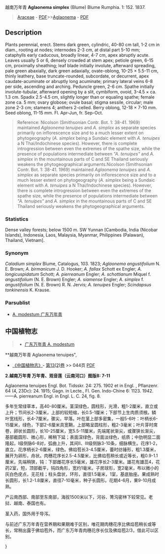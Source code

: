 越南万年青 **Aglaonema simplex** (Blume) Blume Rumphia. 1: 152. 1837.

> [Araceae](http://www.iplant.cn/info/Araceae?t=foc) - [PDF](http://www.iplant.cn/foc/pdf/Araceae.pdf)>>[Aglaonema](Aglaonema-广东万年青属.md) - [PDF](http://www.iplant.cn/foc/pdf/Aglaonema.pdf)

## Description

Plants perennial, erect. Stems dark green, cylindric, 40-80 cm tall, 1-2 cm in diam., rooting at nodes; internodes 2-3 cm, at distal part 5-10 mm; cataphylls early caducous, broadly linear, 4-7 cm, apex abruptly acute. Leaves usually 5 or 6, densely crowded at stem apex; petiole green, 6-15 cm, proximally sheathing; leaf blade initially involute, afterward spreading, pale green abaxially, dark green adaxially, ovate-oblong, 10-25 × 5.5-11 cm, thinly leathery, base truncate-rounded, subcordate, or decurrent, apex caudate-acuminate or abruptly long acuminate; primary lateral veins 6-8 per side, ascending and arching. Peduncle green, 2-6 cm. Spathe initially involute-tubular, afterward opening by a slit, cymbiform, ovoid, 3-4.5 × ca. 1.3 cm. Spadix 2.5-4.5 cm, slightly longer than or equaling spathe; female zone ca. 5 mm; ovary globose; ovule basal; stigma sessile, circular; male zone 2-3 cm; stamens 4; anthers 2-celled. Berry oblong, 12-18 × 7-10 mm. Seed oblong, 11-15 mm. Fl. Apr-Jun, fr. Sep-Oct.

> Reference: 
> Nicolson (Smithsonian Contr. Bot. 1: 38-41. 1969) maintained *Aglaonema tenuipes* and *A. simplex* as separate species primarily on inflorescence size and to a much lesser extent on phytogeography (*A. simplex* being a Sundaic element with *A. tenuipes* a N Thai/Indochinese species). However, there is complete introgression between even the extremes of the spathe size, while the presence of populations intermediate between *\"A. tenuipes\"* and *A. simplex* in the mountainous parts of C and SE Thailand seriously weakens the phytogeographical arguments.Nicolson (Smithsonian Contr. Bot. 1: 38-41. 1969) maintained *Aglaonema tenuipes* and *A. simplex* as separate species primarily on inflorescence size and to a much lesser extent on phytogeography (*A. simplex* being a Sundaic element with *A. tenuipes* a N Thai/Indochinese species). However, there is complete introgression between even the extremes of the spathe size, while the presence of populations intermediate between *\"A. tenuipes\"* and *A. simplex* in the mountainous parts of C and SE Thailand seriously weakens the phytogeographical arguments.

### Statistics
Dense valley forests; below 1500 m. SW Yunnan [Cambodia, India (Nicobar Islands), Indonesia, Laos, Malaysia, Myanmar, Philippines (Palawan), Thailand, Vietnam].

### Synonym
*Caladium simplex* Blume, Catalogus, 103. 1823; *Aglaonema angustifolium* N. E. Brown; *A. birmanicum* J. D. Hooker; *A. fallax* Schott ex Engler; *A. longicuspidatum* Schott; *A. pierreanum* Engler; *A. schottianum* Miquel f. *angustifolium* (N. E. Brown) Engler; *A. siamense* Engler; *A. simplex* f. *angustifolium* (N. E. Brown) R. N. Jervis; *A. tenuipes* Engler; *Scindapsus tonkinensis* K. Krause.

### Parsublist

* [A.  modestum  广东万年青](Aglaonema-modestum-广东万年青.md)

## 中国植物志

> * [广东万年青  A.  modestum](Aglaonema-modestum-广东万年青.md)

**越南万年青 Aglaonema tenuipes",

* [《中国植物志》](http://www.iplant.cn/frps)- [第13(2)卷](http://www.iplant.cn/frps/vol/13(2)) >> 044页 [PDF](http://www.iplant.cn/frps/pdf/13(2)/044.pdf)

**2.越南万年青 万年青、观音莲（云南河口）图版8: 7-11**

Aglaonema tenuipes Engl. Bot. Tidsskr. 24: 275. 1902 et in Engl. , Pflanzenr. 64 (4, 23Dc): 24. 1915; Gagn. in Lecte., Fl. Gen. Indo-Chine 6: 1123. 1942. ——A. pierreanum Engl. in Engl. L. C. 24, fig. 8.

多年生常绿草本，高40-80厘米。茎深绿色，圆柱形，光滑，粗1-2厘米，直立或上升；节间长2-3厘米，上部的较短缩，长0.5-1厘米；下部节上生肉质须根。鳞叶宽线形，长4-7厘米，骤尖，早落。叶在茎上部多密集，一般5-6叶：叶柄长6-15厘米，绿色，下部2-6厘米具宽鞘，上部略呈圆柱形，粗2-3毫米；叶片芽时席卷，卵状长圆形，长10-25厘米，宽5.5-11厘米，先端尾状渐尖，或骤狭长渐尖，基部截圆形、微心形，稀稍下延；表面深绿色，背面淡绿色，纸质；中肋明显二面隆起，I级侧脉6-8对，弧曲上升，其间II、III级侧脉3-10条，细脉横生。花序1-2，直立。花序柄长2-6厘米，绿色。佛焰苞长3-4.5厘米，蕾时纺锤形，粗1.3厘米，展开为卵形，舟状。肉穗花序长2.5-4.5厘米，比佛焰苞稍长或近等长，粗0.9-1.1厘米，先端稍狭，钝：下部雌花序长5毫米，雄花序长2-3厘米。雄花有雄蕊4，花药2室，短，顶部截平，钝四角形，宽约1毫米。子房球形，宽2毫米，布以微小的灰白色疣点，无花柱；柱头盘状，环形，直径1.5毫米，1室，基底胎座。果成熟时长圆形，长1.2-1.8厘米，直径7-10毫米，种子长圆形。花期4-6月，果9-10月成熟。

产云南西部、南部至东南部，海拔1500米以下，河谷、箐沟密林下较常见。老挝、越南、泰国也有。

茎入药，国外用于导泻。

与前述广东万年青在营养期和果期难于区别，唯花期肉穗花序比佛焰苞稍长或等长，常稍出露于佛焰苞外，而广东万年青肉穗花序长仅及佛焰苞2/3，借此可以区别。

}